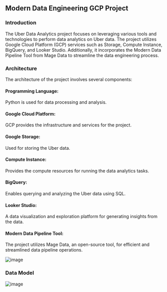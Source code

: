 


## Modern Data Engineering GCP Project

### Introduction

The Uber Data Analytics project focuses on leveraging various tools and technologies to perform data analytics on Uber data. The project utilizes Google Cloud Platform (GCP) services such as Storage, Compute Instance, BigQuery, and Looker Studio. Additionally, it incorporates the Modern Data Pipeline Tool from Mage Data to streamline the data engineering process.

### Architecture

The architecture of the project involves several components:

#### Programming Language:
Python is used for data processing and analysis.

#### Google Cloud Platform:
GCP provides the infrastructure and services for the project.

#### Google Storage:
Used for storing the Uber data.

#### Compute Instance:
Provides the compute resources for running the data analytics tasks.

#### BigQuery:
Enables querying and analyzing the Uber data using SQL.

#### Looker Studio:
A data visualization and exploration platform for generating insights from the data.

#### Modern Data Pipeline Tool:
The project utilizes Mage Data, an open-source tool, for efficient and streamlined data pipeline operations.


![image](https://github.com/maahi24/uberetlpipeline/assets/84052121/c39207fa-788a-45ff-ac44-516eda92f1fb)



### Data Model
![image](https://github.com/maahi24/uberetlpipeline/assets/84052121/cf8f2bec-b828-49be-bacf-27634c149f96)
